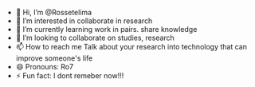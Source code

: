 - 👋 Hi, I’m @Rossetelima
- 👀 I’m interested in collaborate in research
- 🌱 I’m currently learning work in pairs. share knowledge
- 💞️ I’m looking to collaborate on studies, research
- 📫 How to reach me Talk about your research into technology that can improve someone's life
- 😄 Pronouns: Ro7
- ⚡ Fun fact: I dont remeber now!!!

<!---
Rossetelima/Rossetelima is a ✨ special ✨ repository because its `README.md` (this file) appears on your GitHub profile.
You can click the Preview link to take a look at your changes.
--->
